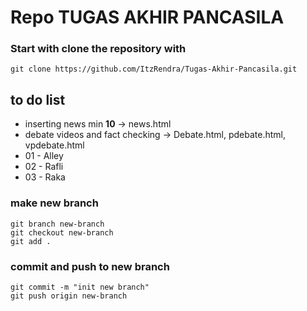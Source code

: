 # Repo TUGAS AKHIR PANCASILA

### Start with clone the repository with
```
git clone https://github.com/ItzRendra/Tugas-Akhir-Pancasila.git
```

## to do list
- inserting news min **10** -> news.html
- debate videos and fact checking -> Debate.html, pdebate.html, vpdebate.html
- 01 - Alley
- 02 - Rafli
- 03 - Raka

### make new branch
```
git branch new-branch
git checkout new-branch
git add . 

```

### commit and push to new branch
```
git commit -m "init new branch"
git push origin new-branch
```
